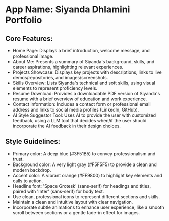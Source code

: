 # **App Name**: Siyanda Dhlamini Portfolio

## Core Features:

- Home Page: Displays a brief introduction, welcome message, and professional image.
- About Me: Presents a summary of Siyanda's background, skills, and career aspirations, highlighting relevant experiences.
- Projects Showcase: Displays key projects with descriptions, links to live demos/repositories, and images/screenshots.
- Skills Overview: Lists Siyanda's technical and soft skills, using visual elements to represent proficiency levels.
- Resume Download: Provides a downloadable PDF version of Siyanda's resume with a brief overview of education and work experience.
- Contact Information: Includes a contact form or professional email address and links to social media profiles (LinkedIn, GitHub).
- AI Style Suggestor Tool: Uses AI to provide the user with customized feedback, using a LLM tool that decides when/if the user should incorporate the AI feedback in their design choices.

## Style Guidelines:

- Primary color: A deep blue (#3F51B5) to convey professionalism and trust.
- Background color: A very light gray (#F5F5F5) to provide a clean and modern backdrop.
- Accent color: A vibrant orange (#FF9800) to highlight key elements and calls to action.
- Headline font: 'Space Grotesk' (sans-serif) for headings and titles, paired with 'Inter' (sans-serif) for body text.
- Use clean, professional icons to represent different sections and skills.
- Maintain a clean and intuitive layout with clear navigation.
- Incorporate subtle animations to enhance user experience, like a smooth scroll between sections or a gentle fade-in effect for images.